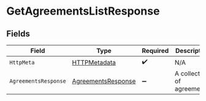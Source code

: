 # GetAgreementsListResponse


## Fields

| Field                                                               | Type                                                                | Required                                                            | Description                                                         |
| ------------------------------------------------------------------- | ------------------------------------------------------------------- | ------------------------------------------------------------------- | ------------------------------------------------------------------- |
| `HttpMeta`                                                          | [HTTPMetadata](../../Models/Components/HTTPMetadata.md)             | :heavy_check_mark:                                                  | N/A                                                                 |
| `AgreementsResponse`                                                | [AgreementsResponse](../../Models/Components/AgreementsResponse.md) | :heavy_minus_sign:                                                  | A collection of agreements.                                         |